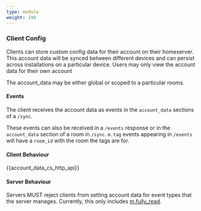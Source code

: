 ```yaml
---
type: module
weight: 190
---
```


### Client Config

Clients can store custom config data for their account on their
homeserver. This account data will be synced between different devices
and can persist across installations on a particular device. Users may
only view the account data for their own account

The account\_data may be either global or scoped to a particular rooms.

#### Events

The client receives the account data as events in the `account_data`
sections of a `/sync`.

These events can also be received in a `/events` response or in the
`account_data` section of a room in `/sync`. `m.tag` events appearing in
`/events` will have a `room_id` with the room the tags are for.

#### Client Behaviour

{{account\_data\_cs\_http\_api}}

#### Server Behaviour

Servers MUST reject clients from setting account data for event types
that the server manages. Currently, this only includes
[m.fully\_read](#mfully_read).
